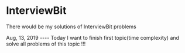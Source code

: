 # InterviewBit
There would be my solutions of InterviewBit problems

Aug, 13, 2019 ---- Today I want to finish first topic(time complexity) and solve all problems of this topic !!!
